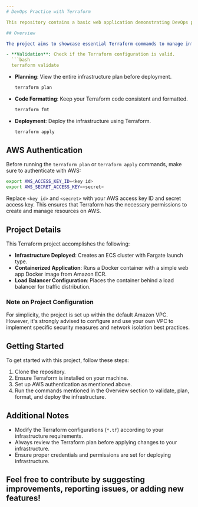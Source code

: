```yaml
---
# DevOps Practice with Terraform

This repository contains a basic web application demonstrating DevOps practices utilizing Infrastructure as Code (IaC) with Terraform.

## Overview

The project aims to showcase essential Terraform commands to manage infrastructure effectively:

- **Validation**: Check if the Terraform configuration is valid.
  ```bash
  terraform validate
  ```

- **Planning**: View the entire infrastructure plan before deployment.
  ```bash
  terraform plan
  ```

- **Code Formatting**: Keep your Terraform code consistent and formatted.
  ```bash
  terraform fmt
  ```

- **Deployment**: Deploy the infrastructure using Terraform.
  ```bash
  terraform apply
  ```

## AWS Authentication

Before running the `terraform plan` or `terraform apply` commands, make sure to authenticate with AWS:

```bash
export AWS_ACCESS_KEY_ID=<key id>
export AWS_SECRET_ACCESS_KEY=<secret>
```

Replace `<key id>` and `<secret>` with your AWS access key ID and secret access key. This ensures that Terraform has the necessary permissions to create and manage resources on AWS.

## Project Details

This Terraform project accomplishes the following:

- **Infrastructure Deployed**: Creates an ECS cluster with Fargate launch type.
- **Containerized Application**: Runs a Docker container with a simple web app Docker image from Amazon ECR.
- **Load Balancer Configuration**: Places the container behind a load balancer for traffic distribution.

### Note on Project Configuration

For simplicity, the project is set up within the default Amazon VPC. However, it's strongly advised to configure and use your own VPC to implement specific security measures and network isolation best practices.

## Getting Started

To get started with this project, follow these steps:

1. Clone the repository.
2. Ensure Terraform is installed on your machine.
3. Set up AWS authentication as mentioned above.
4. Run the commands mentioned in the Overview section to validate, plan, format, and deploy the infrastructure.

## Additional Notes

- Modify the Terraform configurations (`*.tf`) according to your infrastructure requirements.
- Always review the Terraform plan before applying changes to your infrastructure.
- Ensure proper credentials and permissions are set for deploying infrastructure.

Feel free to contribute by suggesting improvements, reporting issues, or adding new features!
---
```

